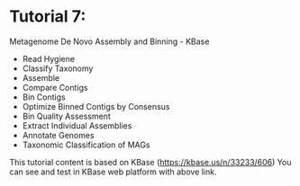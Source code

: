 # Tutorial 7:  
Metagenome De Novo Assembly and Binning - KBase  



* Read Hygiene    
* Classify Taxonomy  
* Assemble  
* Compare Contigs  
* Bin Contigs  
* Optimize Binned Contigs by Consensus  
* Bin Quality Assessment  
* Extract Individual Assemblies  
* Annotate Genomes  
* Taxonomic Classification of MAGs  


This tutorial content is based on KBase (https://kbase.us/n/33233/606)
You can see and test in KBase web platform with above link.
